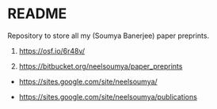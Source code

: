 # README #

Repository to store all my (Soumya Banerjee) paper preprints.


1. https://osf.io/6r48v/

2. https://bitbucket.org/neelsoumya/paper_preprints


*  https://sites.google.com/site/neelsoumya/


* https://sites.google.com/site/neelsoumya/publications

